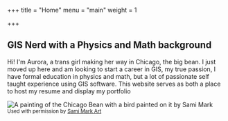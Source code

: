 +++
title = "Home"
menu = "main"
weight = 1

+++

## GIS Nerd with a Physics and Math background

Hi! I'm Aurora, a trans girl making her way in Chicago, the big bean. I just moved up here and am looking to start a career in GIS, my true passion, I have formal education in physics and math, but a lot of passionate self taught experience using GIS software. This website serves as both a place to host my resume and display my portfolio

<img src="/images/BeanBird.png" alt="A painting of the Chicago Bean with a bird painted on it by Sami Mark" >
<br><small> Used with permission by <a href="https://www.microbiomearts.com/"> Sami Mark Art</a> </small>